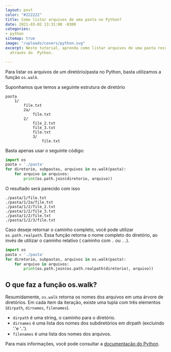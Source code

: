```yaml
---
layout: post
color: "#222222"
title: Como listar arquivos de uma pasta no Python?
date: 2021-03-02 13:31:00 -0300
categories:
- python
sitemap: true
image: "/uploads/covers/python.svg"
excerpt: Neste tutorial, aprenda como listar arquivos de uma pasta recursivamente
  através do  Python.

---
```

Para listar os arquivos de um diretório/pasta no Python, basta utilizamos a função `os.walk`.

Suponhamos que temos a seguinte estrutura de diretório

```text
pasta
    1/
        file.txt
        2a/
            file.txt
        2/
            file_2.txt
            file_3.txt
            file.txt
            3/
                file.txt
```

Basta apenas usar o seguinte código:

```python
import os
pasta = './pasta'
for diretorio, subpastas, arquivos in os.walk(pasta):
	for arquivo in arquivos:
    	print(os.path.join(diretorio, arquivo))
```

O resultado será parecido com isso

```text
./pasta/1/file.txt
./pasta/1/2a/file.txt
./pasta/1/2/file_2.txt
./pasta/1/2/file_3.txt
./pasta/1/2/file.txt
./pasta/1/2/3/file.txt
```

Caso deseje retornar o caminho completo, você pode utilizar `os.path.realpath`. Essa função retorna o nome completo do diretório, ao invés de utilizar o caminho relativo ( caminho com `.` ou `..`).

```python
import os
pasta = './pasta'
for diretorio, subpastas, arquivos in os.walk(pasta):
	for arquivo in arquivos:
    	print(os.path.join(os.path.realpath(diretorio), arquivo))
```

## O que faz a função os.walk?

Resumidamente, `os.walk` retorna os nomes dos arquivos em uma árvore de diretórios. Em cada item da iteração, existe uma tupla com três elementos (`dirpath`, `dirnames`, `filenames`).

* `dirpath` é uma string, o caminho para o diretório.
* `dirnames` é uma lista dos nomes dos subdiretórios em dirpath (excluindo '.'e '..').
* `filenames` é uma lista dos nomes dos arquivos.

Para mais informações, você pode consultar a [documentação do Python](https://docs.python.org/3/library/os.html#os.walk).